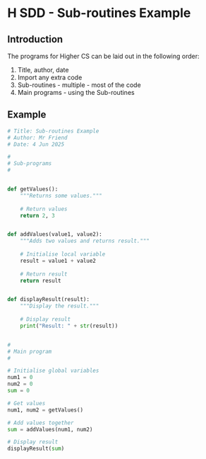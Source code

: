 # H SDD - Sub-routines Example


## Introduction

The programs for Higher CS can be laid out in the following order:

1. Title, author, date
2. Import any extra code
3. Sub-routines - multiple - most of the code
4. Main programs - using the Sub-routines


## Example

``` python
# Title: Sub-routines Example
# Author: Mr Friend
# Date: 4 Jun 2025

#
# Sub-programs
#


def getValues():
    """Returns some values."""
    
    # Return values
    return 2, 3


def addValues(value1, value2):
    """Adds two values and returns result."""
    
    # Initialise local variable
    result = value1 + value2
    
    # Return result
    return result


def displayResult(result):
    """Display the result."""
    
    # Display result
    print("Result: " + str(result))


#
# Main program
#

# Initialise global variables
num1 = 0
num2 = 0
sum = 0

# Get values
num1, num2 = getValues()

# Add values together
sum = addValues(num1, num2)

# Display result
displayResult(sum)
```
